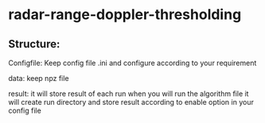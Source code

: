 # radar-range-doppler-thresholding

## Structure:
Configfile:
    Keep config file .ini and configure according to your requirement

data:
    keep npz file

result:
    it will store result of each run
    when you will run the algorithm file it will create run directory and store result according to enable option in your config file 